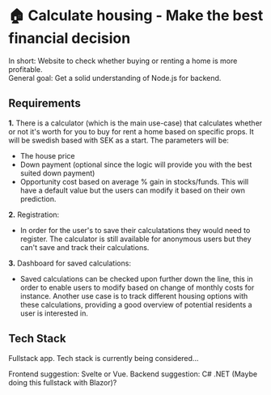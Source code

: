 # 🏠 Calculate housing - Make the best financial decision
In short: Website to check whether buying or renting a home is more profitable.
<br />
General goal: Get a solid understanding of Node.js for backend.

## Requirements
<b>1.</b> There is a calculator (which is the main use-case) that calculates whether or not it's worth for you to buy for rent a home based on specific props. It will be swedish based with SEK as a start. The parameters will be:
<ul>
  <li>
    The house price
  </li>
  <li> 
    Down payment (optional since the logic will provide you with the best suited down payment)
  </li>
  <li>
    Opportunity cost based on average % gain in stocks/funds. This will have a default value but the users can modify it based on their own prediction. 
  </li>
</ul>

<b>2.</b> Registration:
<ul>
  <li>
    In order for the user's to save their calculatations they would need to register. The calculator is still available for anonymous users but they can't save and track their calculations.
  </li>
</ul>

<b>3.</b> Dashboard for saved calculations:
<ul>
  <li>
    Saved calculations can be checked upon further down the line, this in order to enable users to modify based on change of monthly costs for instance. Another use case is to track different housing options with these calculations, providing a good overview of potential residents a user is interested in.
  </li>
</ul>

## Tech Stack
Fullstack app. Tech stack is currently being considered...

Frontend suggestion: Svelte or Vue.
Backend suggestion: C# .NET (Maybe doing this fullstack with Blazor)?
